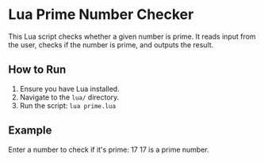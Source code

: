 # Lua Prime Number Checker

This Lua script checks whether a given number is prime. It reads input from the user, checks if the number is prime, and outputs the result.

## How to Run

1. Ensure you have Lua installed.
2. Navigate to the `lua/` directory.
3. Run the script:
   `lua prime.lua`

## Example

Enter a number to check if it's prime: 17
17 is a prime number.
